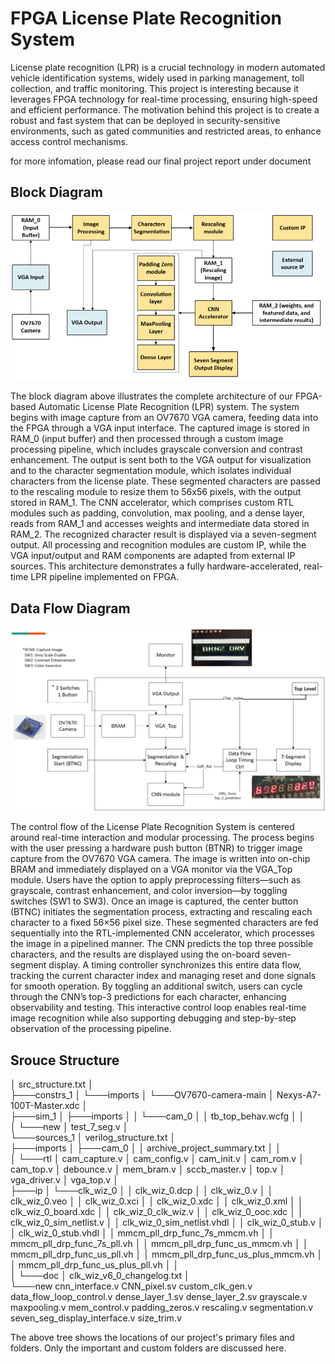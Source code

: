 
# FPGA License Plate Recognition System

License plate recognition (LPR) is a crucial technology in modern automated vehicle identification systems, widely used in parking management, toll collection, and traffic monitoring. This project is interesting because it leverages FPGA technology for real-time processing, ensuring high-speed and efficient performance. The motivation behind this project is to create a robust and fast system that can be deployed in security-sensitive environments, such as gated communities and restricted areas, to enhance access control mechanisms.


for more infomation, please read our final project report under document
## Block Diagram

![App Screenshot](https://github.com/ECE532-Group-29/FPGA-License-Plate-Recognition-System/blob/main/documentation/image/diagram.png)


The block diagram above illustrates the complete architecture of our FPGA-based Automatic License Plate Recognition (LPR) system. The system begins with image capture from an OV7670 VGA camera, feeding data into the FPGA through a VGA input interface. The captured image is stored in RAM_0 (input buffer) and then processed through a custom image processing pipeline, which includes grayscale conversion and contrast enhancement. The output is sent both to the VGA output for visualization and to the character segmentation module, which isolates individual characters from the license plate. These segmented characters are passed to the rescaling module to resize them to 56x56 pixels, with the output stored in RAM_1. The CNN accelerator, which comprises custom RTL modules such as padding, convolution, max pooling, and a dense layer, reads from RAM_1 and accesses weights and intermediate data stored in RAM_2. The recognized character result is displayed via a seven-segment output. All processing and recognition modules are custom IP, while the VGA input/output and RAM components are adapted from external IP sources. This architecture demonstrates a fully hardware-accelerated, real-time LPR pipeline implemented on FPGA.


## Data Flow Diagram

![App Screenshot](https://github.com/ECE532-Group-29/FPGA-License-Plate-Recognition-System/blob/main/documentation/image/data_flow.png)

The control flow of the License Plate Recognition System is centered around real-time interaction and modular processing. The process begins with the user pressing a hardware push button (BTNR) to trigger image capture from the OV7670 VGA camera. 
The image is written into on-chip BRAM and immediately displayed on a VGA monitor via the VGA_Top module. Users have the option to apply preprocessing filters—such as grayscale, contrast enhancement, and color inversion—by toggling switches (SW1 to SW3). 
Once an image is captured, the center button (BTNC) initiates the segmentation process, extracting and rescaling each character to a fixed 56×56 pixel size. These segmented characters are fed sequentially into the RTL-implemented CNN accelerator, which processes the image in a pipelined manner. 
The CNN predicts the top three possible characters, and the results are displayed using the on-board seven-segment display. A timing controller synchronizes this entire data flow, tracking the current character index and managing reset and done signals for smooth operation. By toggling an additional switch, users can cycle through the CNN’s top-3 predictions for each character, enhancing observability and testing. This interactive control loop enables real-time image recognition while also supporting debugging and step-by-step observation of the processing pipeline.

## Srouce Structure

│   src_structure.txt
│   
├───constrs_1
│   └───imports
│       └───OV7670-camera-main
│               Nexys-A7-100T-Master.xdc
│               
├───sim_1
│   ├───imports
│   │   └───cam_0
│   │           tb_top_behav.wcfg
│   │           
│   └───new
│           test_7_seg.v
│           
└───sources_1
    │   verilog_structure.txt
    │   
    ├───imports
    │   ├───cam_0
    │   │       archive_project_summary.txt
    │   │       
    │   └───rtl
    │           cam_capture.v
    │           cam_config.v
    │           cam_init.v
    │           cam_rom.v
    │           cam_top.v
    │           debounce.v
    │           mem_bram.v
    │           sccb_master.v
    │           top.v
    │           vga_driver.v
    │           vga_top.v
    │           
    ├───ip
    │   └───clk_wiz_0
    │       │   clk_wiz_0.dcp
    │       │   clk_wiz_0.v
    │       │   clk_wiz_0.veo
    │       │   clk_wiz_0.xci
    │       │   clk_wiz_0.xdc
    │       │   clk_wiz_0.xml
    │       │   clk_wiz_0_board.xdc
    │       │   clk_wiz_0_clk_wiz.v
    │       │   clk_wiz_0_ooc.xdc
    │       │   clk_wiz_0_sim_netlist.v
    │       │   clk_wiz_0_sim_netlist.vhdl
    │       │   clk_wiz_0_stub.v
    │       │   clk_wiz_0_stub.vhdl
    │       │   mmcm_pll_drp_func_7s_mmcm.vh
    │       │   mmcm_pll_drp_func_7s_pll.vh
    │       │   mmcm_pll_drp_func_us_mmcm.vh
    │       │   mmcm_pll_drp_func_us_pll.vh
    │       │   mmcm_pll_drp_func_us_plus_mmcm.vh
    │       │   mmcm_pll_drp_func_us_plus_pll.vh
    │       │   
    │       └───doc
    │               clk_wiz_v6_0_changelog.txt
    │               
    └───new
            cnn_interface.v
            CNN_pixel.sv
            custom_clk_gen.v
            data_flow_loop_control.v
            dense_layer_1.sv
            dense_layer_2.sv
            grayscale.v
            maxpooling.v
            mem_control.v
            padding_zeros.v
            rescaling.v
            segmentation.v
            seven_seg_display_interface.v
            size_trim.v

The above tree shows the locations of our project's primary files and folders.  Only the important and custom folders are discussed here.

